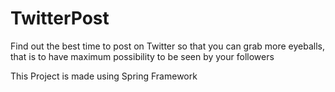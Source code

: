 # TwitterPost
Find out the best time to post on Twitter so that you can grab more eyeballs, that is to have maximum possibility to be seen by your followers 

This Project is made using Spring Framework
